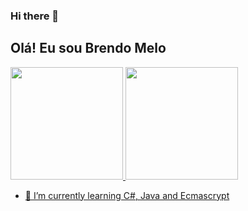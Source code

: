 ### Hi there 👋

## Olá! Eu sou Brendo Melo
 <div>
  <a href="https://github.com/BrBrendo">
  <img height="180em" src="https://github-readme-stats.vercel.app/api?username=BrBrendo&show_icons=true&theme=slateorange&include_all_commits=true&count_private=true"/>
  <img height="180em" src="https://github-readme-stats.vercel.app/api/top-langs/?username=BrBrendo&layout=compact&langs_count=7&theme=slateorange"/>
</div>

- 🌱 I’m currently learning C#, Java and Ecmascrypt

